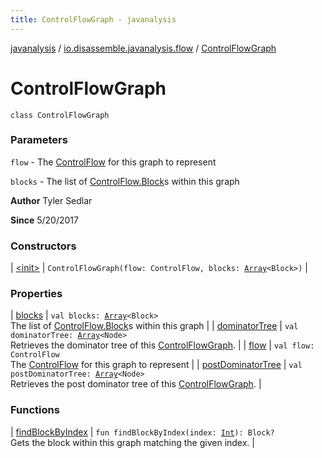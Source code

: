 ```yaml
---
title: ControlFlowGraph - javanalysis
---
```


[javanalysis](../../index.html) / [io.disassemble.javanalysis.flow](../index.html) / [ControlFlowGraph](./index.html)

# ControlFlowGraph

`class ControlFlowGraph`

### Parameters

`flow` - The [ControlFlow](#) for this graph to represent

`blocks` - The list of [ControlFlow.Block](#)s within this graph

**Author**
Tyler Sedlar

**Since**
5/20/2017

### Constructors

| [&lt;init&gt;](-init-.html) | `ControlFlowGraph(flow: ControlFlow, blocks: `[`Array`](https://kotlinlang.org/api/latest/jvm/stdlib/kotlin/-array/index.html)`<Block>)` |

### Properties

| [blocks](blocks.html) | `val blocks: `[`Array`](https://kotlinlang.org/api/latest/jvm/stdlib/kotlin/-array/index.html)`<Block>`<br>The list of [ControlFlow.Block](#)s within this graph |
| [dominatorTree](dominator-tree.html) | `val dominatorTree: `[`Array`](https://kotlinlang.org/api/latest/jvm/stdlib/kotlin/-array/index.html)`<Node>`<br>Retrieves the dominator tree of this [ControlFlowGraph](./index.html). |
| [flow](flow.html) | `val flow: ControlFlow`<br>The [ControlFlow](#) for this graph to represent |
| [postDominatorTree](post-dominator-tree.html) | `val postDominatorTree: `[`Array`](https://kotlinlang.org/api/latest/jvm/stdlib/kotlin/-array/index.html)`<Node>`<br>Retrieves the post dominator tree of this [ControlFlowGraph](./index.html). |

### Functions

| [findBlockByIndex](find-block-by-index.html) | `fun findBlockByIndex(index: `[`Int`](https://kotlinlang.org/api/latest/jvm/stdlib/kotlin/-int/index.html)`): Block?`<br>Gets the block within this graph matching the given index. |

